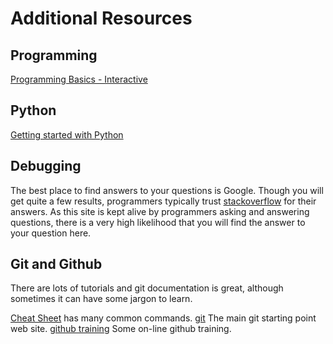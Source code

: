 # Additional Resources

## Programming

[Programming Basics - Interactive](http://www.programmingbasics.org/en/beginner/gettingstarted.html)

## Python

[Getting started with Python](https://www.python.org/about/gettingstarted/)

## Debugging

The best place to find answers to your questions is Google. Though you will get quite a few results, programmers typically trust
[stackoverflow](https://stackoverflow.com) for their answers.
As this site is  kept alive by programmers asking and answering questions, there is a very high likelihood that you will find the answer to your question here.

## Git and Github

There are lots of tutorials and git documentation is great, although sometimes it can have some jargon to learn.

[Cheat Sheet](https://education.github.com/git-cheat-sheet-education.pdf) has many common commands.
[git](https://git-scm.com/) The main git starting point web site.
[github training](https://services.github.com/on-demand/) Some on-line github training.
